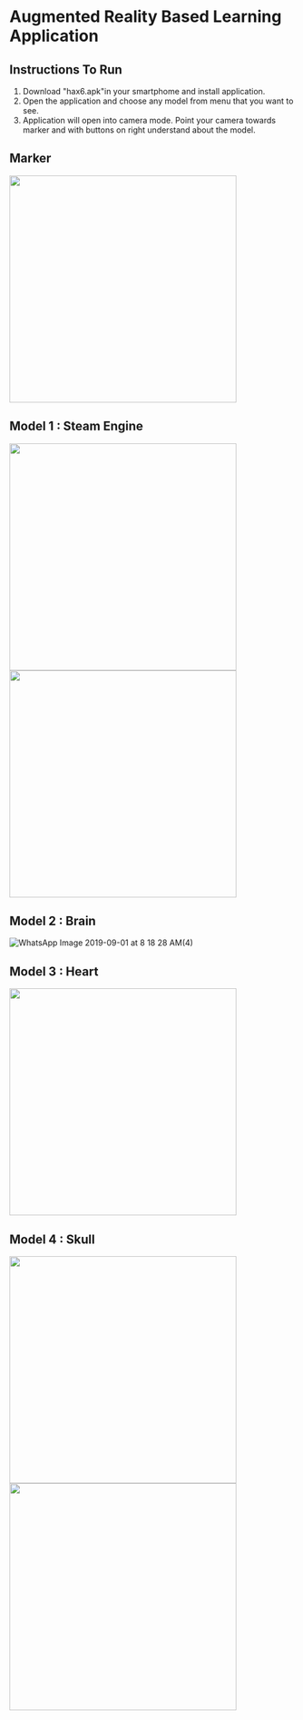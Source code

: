 # Augmented Reality Based Learning Application

## Instructions To Run
1. Download "hax6.apk"in your smartphome and install application.
2. Open the application and choose any model from menu that you want to see.
3. Application will open into camera mode. Point your camera towards marker and with buttons on right understand about the model.

## Marker
<img src="https://user-images.githubusercontent.com/31439780/64071318-57fe7c80-cc95-11e9-8cb8-eb37c206910c.jpg" width="400" />

## Model 1 : Steam Engine
<img src="https://user-images.githubusercontent.com/31439780/64071350-19b58d00-cc96-11e9-92ed-90760b77f2ca.jpeg" width="400" />

<img src="https://user-images.githubusercontent.com/31439780/64071357-48cbfe80-cc96-11e9-87b8-89cd48650e8f.jpeg" width="400" />

## Model 2 : Brain
![WhatsApp Image 2019-09-01 at 8 18 28 AM(4)](https://user-images.githubusercontent.com/31439780/64071329-a744ad00-cc95-11e9-860d-9574130ad189.jpeg)

## Model 3 : Heart
<img src="https://user-images.githubusercontent.com/31439780/64071330-a744ad00-cc95-11e9-9826-fd9248ff14f0.jpeg" width="400" />

## Model 4 : Skull
<img src="https://user-images.githubusercontent.com/31439780/64071364-7022cb80-cc96-11e9-8b7c-042f6675f211.jpeg" width = "400" />

<img src="https://user-images.githubusercontent.com/31439780/64071331-a7dd4380-cc95-11e9-82af-b2aa36009ba7.jpeg)" width = "400" />
